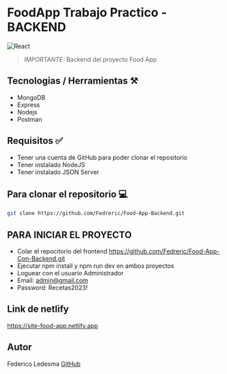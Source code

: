 # FoodApp Trabajo Practico - BACKEND 
![React](https://www.techomoro.com/wp-content/uploads/2021/04/mongodb-atlas-express-backend-copy.jpg)


>*IMPORTANTE:* Backend del proyecto Food App
## Tecnologias / Herramientas ⚒️

- MongoDB
- Express
- Nodejs
- Postman

## Requisitos ✅
- Tener una cuenta de GitHub para poder clonar el repositorio
- Tener instalado NodeJS
- Tener instalado JSON Server

## Para clonar el repositorio 💻

```bash
git clone https://github.com/Fedreric/Food-App-Backend.git
```
## PARA INICIAR EL PROYECTO
- Colar el repocitorio del frontend https://github.com/Fedreric/Food-App-Con-Backend.git
- Ejecutar npm install y npm run dev en ambos proyectos
- Loguear con el usuario Administrador
- Email: admin@gmail.com
- Password: Recetas2023!

## Link de netlify
https://site-food-app.netlify.app

## Autor 

Federico Ledesma [GitHub](https://github.com/Fedreric)

